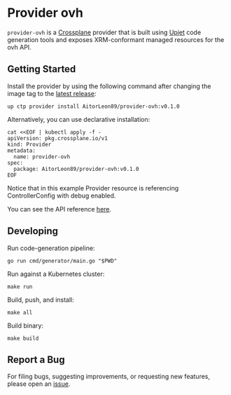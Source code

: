 # Provider ovh

`provider-ovh` is a [Crossplane](https://crossplane.io/) provider that
is built using [Upjet](https://github.com/crossplane/upjet) code
generation tools and exposes XRM-conformant managed resources for the
ovh API.

## Getting Started

Install the provider by using the following command after changing the image tag
to the [latest release](https://marketplace.upbound.io/providers/AitorLeon89/provider-ovh):
```
up ctp provider install AitorLeon89/provider-ovh:v0.1.0
```

Alternatively, you can use declarative installation:
```
cat <<EOF | kubectl apply -f -
apiVersion: pkg.crossplane.io/v1
kind: Provider
metadata:
  name: provider-ovh
spec:
  package: AitorLeon89/provider-ovh:v0.1.0
EOF
```

Notice that in this example Provider resource is referencing ControllerConfig with debug enabled.

You can see the API reference [here](https://doc.crds.dev/github.com/AitorLeon89/provider-ovh).

## Developing

Run code-generation pipeline:
```console
go run cmd/generator/main.go "$PWD"
```

Run against a Kubernetes cluster:

```console
make run
```

Build, push, and install:

```console
make all
```

Build binary:

```console
make build
```

## Report a Bug

For filing bugs, suggesting improvements, or requesting new features, please
open an [issue](https://github.com/AitorLeon89/provider-ovh/issues).
